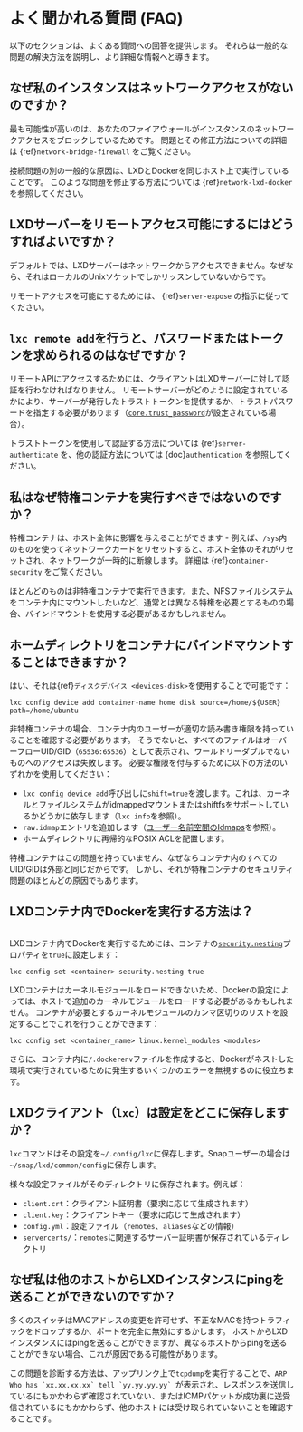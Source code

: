 # よく聞かれる質問 (FAQ)

以下のセクションは、よくある質問への回答を提供します。
それらは一般的な問題の解決方法を説明し、より詳細な情報へと導きます。

## なぜ私のインスタンスはネットワークアクセスがないのですか？

最も可能性が高いのは、あなたのファイアウォールがインスタンスのネットワークアクセスをブロックしているためです。
問題とその修正方法についての詳細は {ref}`network-bridge-firewall` をご覧ください。

接続問題の別の一般的な原因は、LXDとDockerを同じホスト上で実行していることです。
このような問題を修正する方法については {ref}`network-lxd-docker` を参照してください。

## LXDサーバーをリモートアクセス可能にするにはどうすればよいですか？

デフォルトでは、LXDサーバーはネットワークからアクセスできません。なぜなら、それはローカルのUnixソケットでしかリッスンしていないからです。

リモートアクセスを可能にするためには、 {ref}`server-expose` の指示に従ってください。

## `lxc remote add`を行うと、パスワードまたはトークンを求められるのはなぜですか？

リモートAPIにアクセスするためには、クライアントはLXDサーバーに対して認証を行わなければなりません。
リモートサーバーがどのように設定されているかにより、サーバーが発行したトラストトークンを提供するか、トラストパスワードを指定する必要があります（[`core.trust_password`](server-options-core)が設定されている場合）。

トラストトークンを使用して認証する方法については {ref}`server-authenticate` を、他の認証方法については {doc}`authentication` を参照してください。

## 私はなぜ特権コンテナを実行すべきではないのですか？

特権コンテナは、ホスト全体に影響を与えることができます - 例えば、`/sys`内のものを使ってネットワークカードをリセットすると、ホスト全体のそれがリセットされ、ネットワークが一時的に断線します。
詳細は {ref}`container-security` をご覧ください。

ほとんどのものは非特権コンテナで実行できます。また、NFSファイルシステムをコンテナ内にマウントしたいなど、通常とは異なる特権を必要とするものの場合、バインドマウントを使用する必要があるかもしれません。

## ホームディレクトリをコンテナにバインドマウントすることはできますか？

はい、それは{ref}`ディスクデバイス <devices-disk>`を使用することで可能です：

    lxc config device add container-name home disk source=/home/${USER} path=/home/ubuntu

非特権コンテナの場合、コンテナ内のユーザーが適切な読み書き権限を持っていることを確認する必要があります。
そうでないと、すべてのファイルはオーバーフローUID/GID（`65536:65536`）として表示され、ワールドリーダブルでないものへのアクセスは失敗します。
必要な権限を付与するために以下の方法のいずれかを使用してください：

- `lxc config device add`呼び出しに`shift=true`を渡します。これは、カーネルとファイルシステムがidmappedマウントまたはshiftfsをサポートしているかどうかに依存します（`lxc info`を参照）。
- `raw.idmap`エントリを追加します（[ユーザー名前空間のIdmaps](userns-idmap.md)を参照）。
- ホームディレクトリに再帰的なPOSIX ACLを配置します。

特権コンテナはこの問題を持っていません、なぜならコンテナ内のすべてのUID/GIDは外部と同じだからです。
しかし、それが特権コンテナのセキュリティ問題のほとんどの原因でもあります。

## LXDコンテナ内でDockerを実行する方法は？

```{youtube} https://www.youtube.com/watch?v=_fCSSEyiGro
```

LXDコンテナ内でDockerを実行するためには、コンテナの[`security.nesting`](instance-options-security)プロパティを`true`に設定します：

    lxc config set <container> security.nesting true

LXDコンテナはカーネルモジュールをロードできないため、Dockerの設定によっては、ホストで追加のカーネルモジュールをロードする必要があるかもしれません。
コンテナが必要とするカーネルモジュールのカンマ区切りのリストを設定することでこれを行うことができます：

    lxc config set <container_name> linux.kernel_modules <modules>

さらに、コンテナ内に`/.dockerenv`ファイルを作成すると、Dockerがネストした環境で実行されているために発生するいくつかのエラーを無視するのに役立ちます。

## LXDクライアント（`lxc`）は設定をどこに保存しますか？

`lxc`コマンドはその設定を`~/.config/lxc`に保存します。Snapユーザーの場合は`~/snap/lxd/common/config`に保存します。

様々な設定ファイルがそのディレクトリに保存されます。例えば：

- `client.crt`：クライアント証明書（要求に応じて生成されます）
- `client.key`：クライアントキー（要求に応じて生成されます）
- `config.yml`：設定ファイル（`remotes`、`aliases`などの情報）
- `servercerts/`：`remotes`に関連するサーバー証明書が保存されているディレクトリ

## なぜ私は他のホストからLXDインスタンスにpingを送ることができないのですか？

多くのスイッチはMACアドレスの変更を許可せず、不正なMACを持つトラフィックをドロップするか、ポートを完全に無効にするかします。
ホストからLXDインスタンスにはpingを送ることができますが、異なるホストからpingを送ることができない場合、これが原因である可能性があります。

この問題を診断する方法は、アップリンク上で`tcpdump`を実行することで、``ARP Who has `xx.xx.xx.xx` tell `yy.yy.yy.yy` ``が表示され、レスポンスを送信しているにもかかわらず確認されていない、またはICMPパケットが成功裏に送受信されているにもかかわらず、他のホストには受け取られていないことを確認することです。
